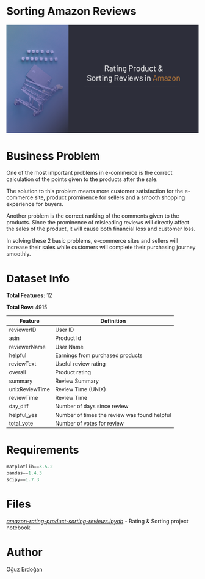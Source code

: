 # Sorting Amazon Reviews

![IMAGE](/images/project1.png)

# Business Problem

One of the most important problems in e-commerce is the correct calculation of the points given to the products after the sale.

The solution to this problem means more customer satisfaction for the e-commerce site, product prominence for sellers and a smooth shopping experience for buyers.

Another problem is the correct ranking of the comments given to the products. Since the prominence of misleading reviews will directly affect the sales of the product, it will cause both financial loss and customer loss.

In solving these 2 basic problems, e-commerce sites and sellers will increase their sales while customers will complete their purchasing journey smoothly.

# Dataset Info

**Total Features:** 12

**Total Row:** 4915

| Feature | Definition |
| --- | --- |
| reviewerID | User ID |
| asin | Product Id |
| reviewerName | User Name |
| helpful | Earnings from purchased products |
| reviewText | Useful review rating |
| overall | Product rating |
| summary | Review Summary |
| unixReviewTime | Review Time (UNIX) |
| reviewTime | Review Time |
| day_diff | Number of days since review |
| helpful_yes | Number of times the review was found helpful |
| total_vote | Number of votes for review |

# Requirements

```python
matplotlib==3.5.2
pandas==1.4.3
scipy==1.7.3
```

# **Files**

[*amazon-rating-product-sorting-reviews.ipynb*](https://github.com/oguzerdo/amazon-review-sorting/blob/main/amazon-rating-product-sorting-reviews.ipynb) - Rating & Sorting project notebook


# Author

[Oğuz Erdoğan](http://www.oguzerdogan.com)